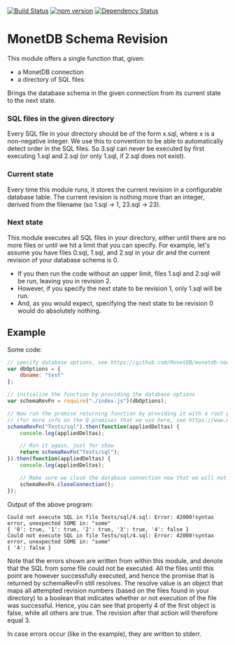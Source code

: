 [![Build Status](https://travis-ci.org/MonetDB/npm-monetdb-schema-revision.svg)](https://travis-ci.org/MonetDB/npm-monetdb-schema-revision)
[![npm version](https://badge.fury.io/js/monetdb-schema-revision.svg)](https://badge.fury.io/js/monetdb-schema-revision)
[![Dependency Status](https://david-dm.org/MonetDB/npm-monetdb-schema-revision.svg)](https://david-dm.org/MonetDB/npm-monetdb-schema-revision)

# MonetDB Schema Revision
This module offers a single function that, given:
- a MonetDB connection
- a directory of SQL files

Brings the database schema in the given connection from its current state to the next state.

### SQL files in the given directory
Every SQL file in your directory should be of the form x.sql, where x is a non-negative integer. 
We use this to convention to be able to automatically detect order in the SQL files. So 3.sql can never
be executed by first executing 1.sql and 2.sql (or only 1.sql, if 2.sql does not exist).

### Current state
Every time this module runs, it stores the current revision in a configurable database table. The current
revision is nothing more than an integer, derived from the filename (so 1.sql -> 1, 23.sql -> 23).
 
### Next state
This module executes all SQL files in your directory, either until there are no more files or until we hit
a limit that you can specify. For example, let's assume you have files 0.sql, 1.sql, and 2.sql in your dir
and the current revision of your database schema is 0. 
- If you then run the code without an upper limit, files 1.sql and 2.sql will be run, leaving you in revision 2. 
- However, if you specify the next state to be revision 1, only 1.sql will be run.
- And, as you would expect, specifying the next state to be revision 0 would do absolutely nothing.



## Example
Some code:

```javascript
// specify database options, see https://github.com/MonetDB/monetdb-nodejs for more details
var dbOptions = {
    dbname: "test"
};

// initialize the function by providing the database options
var schemaRevFn = require("./index.js")(dbOptions);

// Now run the promise returning function by providing it with a root path
// (for more info on the Q promises that we use here, see https://www.npmjs.com/package/q)
schemaRevFn("Tests/sql").then(function(appliedDeltas) {
    console.log(appliedDeltas);

    // Run it again, just for show
    return schemaRevFn("Tests/sql");
}).then(function(appliedDeltas) {
    console.log(appliedDeltas);

    // Make sure we close the database connection now that we will not use it anymore
    schemaRevFn.closeConnection();
});
```

Output of the above program:
```
Could not execute SQL in file Tests/sql/4.sql: Error: 42000!syntax error, unexpected SOME in: "some"
{ '0': true, '1': true, '2': true, '3': true, '4': false }
Could not execute SQL in file Tests/sql/4.sql: Error: 42000!syntax error, unexpected SOME in: "some"
{ '4': false }
```

Note that the errors shown are written from within this module, and denote that the SQL from some file
could not be executed. All the files until this point are however successfully executed, and hence
the promise that is returned by schemaRevFn still resolves. The resolve value is an object that maps
all attempted revision numbers (based on the files found in your directory) to a boolean that indicates
whether or not execution of the file was successful. Hence, you can see that property 4 of the first
object is false, while all others are true. The revision after that action will therefore equal 3.

In case errors occur (like in the example), they are written to stderr.
